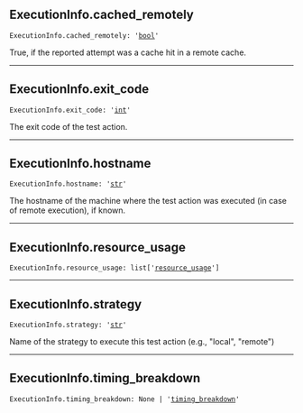 

## ExecutionInfo.cached\_remotely

<pre class="language-python"><code><span class="source python"><span class="meta qualified-name python"><span class="meta generic-name python">ExecutionInfo</span><span class="punctuation accessor dot python">.</span><span class="meta generic-name python">cached_remotely</span></span><span class="punctuation separator annotation variable python">:</span> <span class="meta string python"><span class="string quoted single python"><span class="punctuation definition string begin python">&#39;</span></span></span><span class="meta string python"><span class="string quoted single python"><a href="/lib/bool">bool</a><span class="punctuation definition string end python">&#39;</span></span></span></span></code></pre>

True, if the reported attempt was a cache hit in a remote cache.

***

## ExecutionInfo.exit\_code

<pre class="language-python"><code><span class="source python"><span class="meta qualified-name python"><span class="meta generic-name python">ExecutionInfo</span><span class="punctuation accessor dot python">.</span><span class="meta generic-name python">exit_code</span></span><span class="punctuation separator annotation variable python">:</span> <span class="meta string python"><span class="string quoted single python"><span class="punctuation definition string begin python">&#39;</span></span></span><span class="meta string python"><span class="string quoted single python"><a href="/lib/int">int</a><span class="punctuation definition string end python">&#39;</span></span></span></span></code></pre>

The exit code of the test action.

***

## ExecutionInfo.hostname

<pre class="language-python"><code><span class="source python"><span class="meta qualified-name python"><span class="meta generic-name python">ExecutionInfo</span><span class="punctuation accessor dot python">.</span><span class="meta generic-name python">hostname</span></span><span class="punctuation separator annotation variable python">:</span> <span class="meta string python"><span class="string quoted single python"><span class="punctuation definition string begin python">&#39;</span></span></span><span class="meta string python"><span class="string quoted single python"><a href="/lib/str">str</a><span class="punctuation definition string end python">&#39;</span></span></span></span></code></pre>

The hostname of the machine where the test action was executed (in case of remote execution), if known.

***

## ExecutionInfo.resource\_usage

<pre class="language-python"><code><span class="source python"><span class="meta qualified-name python"><span class="meta generic-name python">ExecutionInfo</span><span class="punctuation accessor dot python">.</span><span class="meta generic-name python">resource_usage</span></span><span class="punctuation separator annotation variable python">:</span> <span class="meta item-access python"><span class="meta qualified-name python"><span class="support type python">list</span></span></span><span class="meta item-access python"><span class="punctuation section brackets begin python">[</span></span><span class="meta item-access arguments python"><span class="meta string python"><span class="string quoted single python"><span class="punctuation definition string begin python">&#39;</span></span></span><span class="meta string python"><span class="string quoted single python"><a href="/lib/bazel/build/build_event/test_result/execution_info/resource_usage">resource_usage</a><span class="punctuation definition string end python">&#39;</span></span></span></span><span class="meta item-access python"><span class="punctuation section brackets end python">]</span></span></span></code></pre>

***

## ExecutionInfo.strategy

<pre class="language-python"><code><span class="source python"><span class="meta qualified-name python"><span class="meta generic-name python">ExecutionInfo</span><span class="punctuation accessor dot python">.</span><span class="meta generic-name python">strategy</span></span><span class="punctuation separator annotation variable python">:</span> <span class="meta string python"><span class="string quoted single python"><span class="punctuation definition string begin python">&#39;</span></span></span><span class="meta string python"><span class="string quoted single python"><a href="/lib/str">str</a><span class="punctuation definition string end python">&#39;</span></span></span></span></code></pre>

Name of the strategy to execute this test action (e.g., "local", "remote")

***

## ExecutionInfo.timing\_breakdown

<pre class="language-python"><code><span class="source python"><span class="meta qualified-name python"><span class="meta generic-name python">ExecutionInfo</span><span class="punctuation accessor dot python">.</span><span class="meta generic-name python">timing_breakdown</span></span><span class="punctuation separator annotation variable python">:</span> <span class="constant language python">None</span> <span class="keyword operator arithmetic python">|</span> <span class="meta string python"><span class="string quoted single python"><span class="punctuation definition string begin python">&#39;</span></span></span><span class="meta string python"><span class="string quoted single python"><a href="/lib/bazel/build/build_event/test_result/execution_info/timing_breakdown">timing_breakdown</a><span class="punctuation definition string end python">&#39;</span></span></span></span></code></pre>
